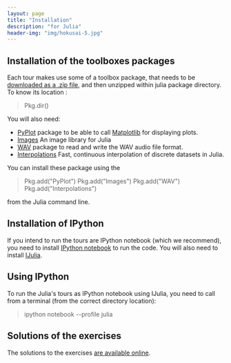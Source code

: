 ```yaml
---
layout: page
title: "Installation"
description: "for Julia"
header-img: "img/hokusai-5.jpg"
---
```


Installation of the toolboxes packages
------------

Each tour makes use some of a toolbox package, that needs to be [downloaded as a .zip file](https://github.com/gpeyre/numerical-tours/raw/master/julia/NtToolBox.zip), and then unzipped within julia package directory. To know its location : 

> Pkg.dir()

You will also need:

* [PyPlot](https://github.com/stevengj/PyPlot.jl) package to be able to call [Matplotlib](http://matplotlib.org/) for displaying plots.
* [Images](https://github.com/JuliaImages/Images.jl) An image library for Julia
* [WAV](https://github.com/dancasimiro/WAV.jl) package to read and write the WAV audio file format.
* [Interpolations](https://github.com/JuliaMath/Interpolations.jl) Fast, continuous interpolation of discrete datasets in Julia.

You can install these package using the

> Pkg.add("PyPlot")
> Pkg.add("Images")
> Pkg.add("WAV")
> Pkg.add("Interpolations")

from the Julia command line.

Installation of IPython
------------

If you intend to run the tours are IPython notebook (which we recommend), you need to install [IPython notebook][2] to run the code.
You will also need to install [IJulia](https://github.com/JuliaLang/IJulia.jl).


Using IPython
------------

To run the Julia's tours as IPython notebook using IJulia, you need to call from a terminal (from the correct directory location):

> ipython notebook --profile julia


Solutions of the exercises
------------

The solutions to the exercises [are available online](https://github.com/gpeyre/numerical-tours/tree/master/julia/NtSolutions).


[1]: https://github.com/gpeyre/numerical-tours/archive/master.zip
[2]: http://ipython.org/install.html
[3]: http://arokem.github.io/python-matlab-bridge/
